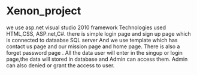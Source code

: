 # Xenon_project
we use asp.net visual studio 2010 framework
Technologies used HTML,CSS, ASP.net,C#.
there is simple login page and sign up page which is connected to dataabse SQL server
And we use template which has contact us page and our mission page and home page.
There is also a forget password page .
All the data user will enter in the singup or login page,the data will stored in database and Admin can access them.
Admin can also denied or grant the access to user.
